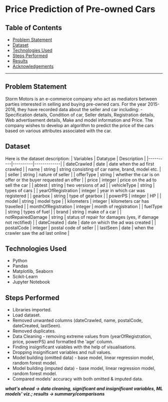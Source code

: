 # Price Prediction of Pre-owned Cars

## Table of Contents

- [Problem Statement](#problem-statement)
- [Dataset](#dataset)
- [Technologies Used](#technologies-used)
- [Steps Performed](steps-performed)
- [Results](#results)
- [Acknowledgements](#acknowledgements)

---

## Problem Statement

Storm Motors is an e-commerce company who act as mediators between parties interested in selling and buying pre-owned cars. For the year 2015-2016, they have recorded data about the seller and car including: - Specification details, Condition of car, Seller details, Registration details, Web advertisement details, Make and model information and Price. The company wishes to develop an algorithm to predict the price of the cars based on various attributes associated with the car.

## Dataset

Here is the dataset description:
| Variables | Datatype | Description |
|----------|----------|-------------|
| dateCrawled | date | date when the ad first crawled |
| name | string | string consisting of car name, brand, model etc. |
| seller | string | nature of seller |
| offerType | string | whether the car is on offer or the buyer requested an offer |
| price | integer | price on the ad to sell the car |
| abtest | string | two versions of ad |
| vehicleType | string | types of cars |
| yearOfRegistration | integer | year in which car was registered |
| gearbox | string | type of gearbox |
| powerPS | integer | HP |
| model | string | model type |
| kilometers | integer | kilometers car has travelled |
| monthOfRegistration | integer | month of registration |
| fuelType | string | types of fuel |
| brand | string | make of a car |
| notRepairedDamage | string | status of repair for damages (yes, if damage not rectified) |
| dateCreated | date | date on which the ad was created |
| postalCode | integer | postal code of seller |
| lastSeen | date | when the crawler saw the ad last online |

## Technologies Used

- Python
- Pandas
- Matplotlib, Seaborn
- Scikit-Learn
- Jupyter Notebook


## Steps Performed
- Libraries imported.
- Load dataset.
- Removed unwanted columns (dateCrawled, name, postalCode, dateCreated, lastSeen).
- Removed duplicates.
- Data Cleaning - removing extreme values from (yearOfRegistration, price, powerPS) and formatted the 'age' column.
- Finding insignificant vaiables with the help of visualisations.
- Dropping insignificant variables and null values.
- Model building (omitted data) - base model, linear regression model, random forest model.
- Model building (imputed data) - base model, linear regression model, random forest model.
- Compared models' accuracy with both omitted & imputed data.


_**what's ahead -> data cleaning, significant and insignificant variables, ML models' viz.; results -> summary/comparisons**_
